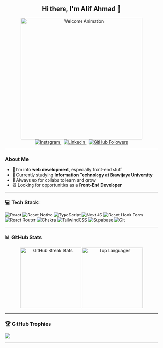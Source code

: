 <div align="center">

## Hi there, I'm Alif Ahmad 👋

  <img src="https://c.tenor.com/xMFf9Z6cbQYAAAAd/tenor.gif" alt="Welcome Animation" width="400" />
  <br/>
  <a href="https://instagram.com/alifamukhtr" target="_blank" rel="noopener">
    <img src="https://img.shields.io/badge/Instagram-%23E4405F.svg?logo=Instagram&logoColor=white" alt="Instagram" />
  </a>
  &nbsp;
  <a href="https://linkedin.com/in/alifamukhtr" target="_blank" rel="noopener">
    <img src="https://img.shields.io/badge/LinkedIn-%230077B5.svg?logo=linkedin&logoColor=white" alt="LinkedIn" />
  </a>
  &nbsp;
  <a href="https://github.com/alivveee" target="_blank" rel="noopener">
    <img src="https://img.shields.io/github/followers/alivveee?label=Follow&style=social" alt="GitHub Followers" />
  </a>
</div>

---

### About Me

- 🔭 I’m into **web development**, especially front-end stuff
- 🌱 Currently studying **Information Technology at Brawijaya University**
- 👯 Always up for collabs to learn and grow
- 😄 Looking for opportunities as a **Front-End Developer**

---

### 💻 Tech Stack:

![React](https://img.shields.io/badge/react-%2320232a.svg?style=for-the-badge&logo=react&logoColor=%2361DAFB) ![React Native](https://img.shields.io/badge/react_native-%2320232a.svg?style=for-the-badge&logo=react&logoColor=%2361DAFB) ![TypeScript](https://img.shields.io/badge/typescript-%23007ACC.svg?style=for-the-badge&logo=typescript&logoColor=white) ![Next JS](https://img.shields.io/badge/Next-black?style=for-the-badge&logo=next.js&logoColor=white) ![React Hook Form](https://img.shields.io/badge/React%20Hook%20Form-%23EC5990.svg?style=for-the-badge&logo=reacthookform&logoColor=white) ![React Router](https://img.shields.io/badge/React_Router-CA4245?style=for-the-badge&logo=react-router&logoColor=white) ![Chakra](https://img.shields.io/badge/chakra-%234ED1C5.svg?style=for-the-badge&logo=chakraui&logoColor=white) ![TailwindCSS](https://img.shields.io/badge/tailwindcss-%2338B2AC.svg?style=for-the-badge&logo=tailwind-css&logoColor=white) ![Supabase](https://img.shields.io/badge/Supabase-3ECF8E?style=for-the-badge&logo=supabase&logoColor=white) ![Git](https://img.shields.io/badge/git-%23F05033.svg?style=for-the-badge&logo=git&logoColor=white)

---

### 📊 GitHub Stats

<p align="center">
  <img src="https://nirzak-streak-stats.vercel.app/?user=alivveee&theme=dark&hide_border=true" alt="GitHub Streak Stats" height="200"/>
  <img src="https://github-readme-stats.vercel.app/api/top-langs/?username=alivveee&theme=dark&hide_border=true&include_all_commits=false&count_private=false&layout=compact" alt="Top Languages" height="200"/>
</p>

---

### 🏆 GitHub Trophies

![](https://github-profile-trophy.vercel.app/?username=alivveee&theme=radical&no-frame=false&no-bg=true&margin-w=4)

---

<!-- Proudly created with GPRM ( https://gprm.itsvg.in ) -->

<!--
**alivveee/alivveee** is a ✨ _special_ ✨ repository because its `README.md` (this file) appears on your GitHub profile.

Here are some ideas to get you started:



-->
